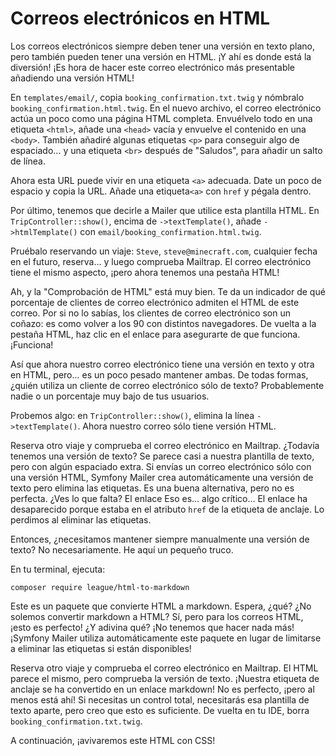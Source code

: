 # Correos electrónicos en HTML

Los correos electrónicos siempre deben tener una versión en texto plano, pero también pueden tener una versión en HTML. ¡Y ahí es donde está la diversión! 
¡Es hora de hacer este correo electrónico más presentable añadiendo una versión HTML!

En `templates/email/`, copia `booking_confirmation.txt.twig` y nómbralo `booking_confirmation.html.twig`. En el nuevo archivo, el correo electrónico actúa un poco como una página HTML completa. Envuélvelo todo en una etiqueta `<html>`, añade una `<head>` vacía y envuelve el contenido en una `<body>`. También añadiré algunas etiquetas `<p>` para conseguir algo de espaciado... y una etiqueta `<br>` después de "Saludos", para añadir un salto de línea.

Ahora esta URL puede vivir en una etiqueta `<a>` adecuada. Date un poco de espacio y copia la URL. Añade una etiqueta`<a>` con `href` y pégala dentro.

Por último, tenemos que decirle a Mailer que utilice esta plantilla HTML. En `TripController::show()`, encima de `->textTemplate()`, añade `->htmlTemplate()` con `email/booking_confirmation.html.twig`.

Pruébalo reservando un viaje: `Steve`, `steve@minecraft.com`, cualquier fecha en el futuro, reserva... y luego comprueba Mailtrap. El correo electrónico tiene el mismo aspecto, ¡pero ahora tenemos una pestaña HTML!

Ah, y la "Comprobación de HTML" está muy bien. Te da un indicador de qué porcentaje de clientes de correo electrónico admiten el HTML de este correo. Por si no lo sabías, los clientes de correo electrónico son un coñazo: es como volver a los 90 con distintos navegadores. De vuelta a la pestaña HTML, haz clic en el enlace para asegurarte de que funciona. ¡Funciona!

Así que ahora nuestro correo electrónico tiene una versión en texto y otra en HTML, pero... es un poco pesado mantener ambas. De todas formas, ¿quién utiliza un cliente de correo electrónico sólo de texto? Probablemente nadie o un porcentaje muy bajo de tus usuarios.

Probemos algo: en `TripController::show()`, elimina la línea `->textTemplate()`. Ahora nuestro correo sólo tiene versión HTML.

Reserva otro viaje y comprueba el correo electrónico en Mailtrap. ¿Todavía tenemos una versión de texto? Se parece casi a nuestra plantilla de texto, pero con algún espaciado extra. Si envías un correo electrónico sólo con una versión HTML, Symfony Mailer crea automáticamente una versión de texto pero elimina las etiquetas. Es una buena alternativa, pero no es perfecta. ¿Ves lo que falta? El enlace Eso es... algo crítico... El enlace ha desaparecido porque estaba en el atributo `href` de la etiqueta de anclaje. Lo perdimos al eliminar las etiquetas.

Entonces, ¿necesitamos mantener siempre manualmente una versión de texto? No necesariamente. He aquí un pequeño truco.

En tu terminal, ejecuta:

```terminal
composer require league/html-to-markdown
```

Este es un paquete que convierte HTML a markdown. Espera, ¿qué? ¿No solemos convertir markdown a HTML? Sí, pero para los correos HTML, ¡esto es perfecto! ¿Y adivina qué? ¡No tenemos que hacer nada más! ¡Symfony Mailer utiliza automáticamente este paquete en lugar de limitarse a eliminar las etiquetas si están disponibles!

Reserva otro viaje y comprueba el correo electrónico en Mailtrap. El HTML parece el mismo, pero comprueba la versión de texto. ¡Nuestra etiqueta de anclaje se ha convertido en un enlace markdown! No es perfecto, ¡pero al menos está ahí! Si necesitas un control total, necesitarás esa plantilla de texto aparte, pero creo que esto es suficiente. De vuelta en tu IDE, borra `booking_confirmation.txt.twig`.

A continuación, ¡avivaremos este HTML con CSS!
